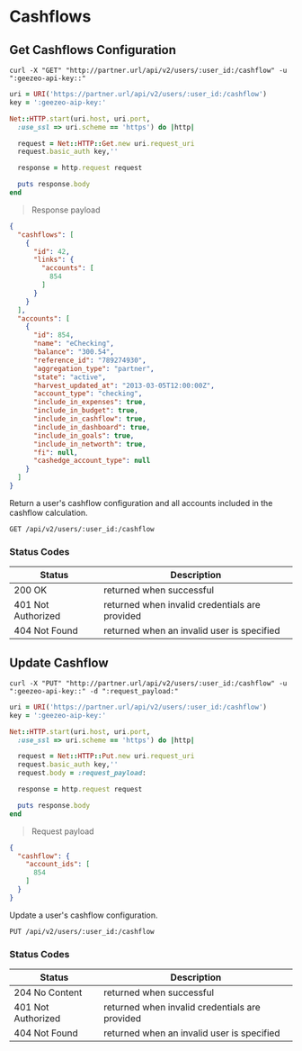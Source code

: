 # Cashflows

## Get Cashflows Configuration

```shell
curl -X "GET" "http://partner.url/api/v2/users/:user_id:/cashflow" -u ":geezeo-api-key::"
```

```ruby
uri = URI('https://partner.url/api/v2/users/:user_id:/cashflow')
key = ':geezeo-aip-key:'

Net::HTTP.start(uri.host, uri.port,
  :use_ssl => uri.scheme == 'https') do |http|

  request = Net::HTTP::Get.new uri.request_uri
  request.basic_auth key,''

  response = http.request request

  puts response.body
end
```

> Response payload

```json
{
  "cashflows": [
    {
      "id": 42,
      "links": {
        "accounts": [
          854
        ]
      }
    }
  ],
  "accounts": [
    {
      "id": 854,
      "name": "eChecking",
      "balance": "300.54",
      "reference_id": "789274930",
      "aggregation_type": "partner",
      "state": "active",
      "harvest_updated_at": "2013-03-05T12:00:00Z",
      "account_type": "checking",
      "include_in_expenses": true,
      "include_in_budget": true,
      "include_in_cashflow": true,
      "include_in_dashboard": true,
      "include_in_goals": true,
      "include_in_networth": true,
      "fi": null,
      "cashedge_account_type": null
    }
  ]
}
```

Return a user's cashflow configuration and all accounts included in the
cashflow calculation.

`GET /api/v2/users/:user_id:/cashflow`


### Status Codes

| Status | Description |
|--------|-------------|
| 200 OK | returned when successful |
| 401 Not Authorized | returned when invalid credentials are provided |
| 404 Not Found | returned when an invalid user is specified |


## Update Cashflow

```shell
curl -X "PUT" "http://partner.url/api/v2/users/:user_id:/cashflow" -u ":geezeo-api-key::" -d ":request_payload:"
```

```ruby
uri = URI('https://partner.url/api/v2/users/:user_id:/cashflow')
key = ':geezeo-aip-key:'

Net::HTTP.start(uri.host, uri.port,
  :use_ssl => uri.scheme == 'https') do |http|

  request = Net::HTTP::Put.new uri.request_uri
  request.basic_auth key,''
  request.body = :request_payload:

  response = http.request request

  puts response.body
end

```

> Request payload

```json
{
  "cashflow": {
    "account_ids": [
      854
    ]
  }
}
```


Update a user's cashflow configuration.

`PUT /api/v2/users/:user_id:/cashflow`


### Status Codes

| Status | Description |
|--------|-------------|
| 204 No Content | returned when successful |
| 401 Not Authorized | returned when invalid credentials are provided |
| 404 Not Found | returned when an invalid user is specified |

